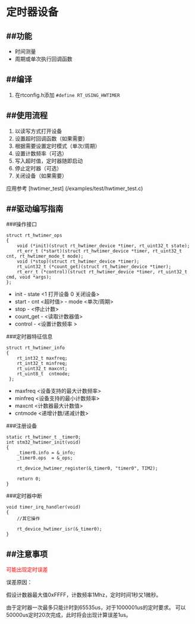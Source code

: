定时器设备
===
  
##功能
---
* 时间测量
* 周期或单次执行回调函数
  
##编译
---
1. 在rtconfig.h添加 `#define RT_USING_HWTIMER`
  
##使用流程
---
1. 以读写方式打开设备
2. 设置超时回调函数（如果需要）
3. 根据需要设置定时模式（单次/周期）
4. 设置计数频率（可选）
5. 写入超时值，定时器随即启动
6. 停止定时器（可选）
7. 关闭设备（如果需要）
  
应用参考 [hwtimer_test] (/examples/test/hwtimer\_test.c)

##驱动编写指南
---
###操作接口

``` 
struct rt_hwtimer_ops
{
    void (*init)(struct rt_hwtimer_device *timer, rt_uint32_t state);
    rt_err_t (*start)(struct rt_hwtimer_device *timer, rt_uint32_t cnt, rt_hwtimer_mode_t mode);
    void (*stop)(struct rt_hwtimer_device *timer);
    rt_uint32_t (*count_get)(struct rt_hwtimer_device *timer);
    rt_err_t (*control)(struct rt_hwtimer_device *timer, rt_uint32_t cmd, void *args);
};
```

* init - state <1 打开设备 0 关闭设备> 
* start - cnt <超时值> - mode <单次/周期>
* stop - <停止计数>
* count_get - <读取计数器值>
* control - <设置计数频率 >

###定时器特征信息
  
```
struct rt_hwtimer_info
{
    rt_int32_t maxfreq;   
    rt_int32_t minfreq;    
    rt_uint32_t maxcnt;     
    rt_uint8_t  cntmode;  
 };
```

* maxfreq <设备支持的最大计数频率>
* minfreq <设备支持的最小计数频率>
* maxcnt  <计数器最大计数值>
* cntmode <递增计数/递减计数>
  
###注册设备
```
static rt_hwtimer_t _timer0;
int stm32_hwtimer_init(void)
{
    _timer0.info = &_info;
    _timer0.ops  = &_ops;

    rt_device_hwtimer_register(&_timer0, "timer0", TIM2);

    return 0;
}
```
  
###定时器中断
```
void timer_irq_handler(void)
{
    //其它操作
    
    rt_device_hwtimer_isr(&_timer0);
}
```

##注意事项
---
  
<font color="#FF0000">可能出现定时误差</font>
  

误差原因：

假设计数器最大值0xFFFF，计数频率1Mhz，定时时间1秒又1微秒。
  
由于定时器一次最多只能计时到65535us，对于1000001us的定时要求。
可以50000us定时20次完成，此时将会出现计算误差1us。
